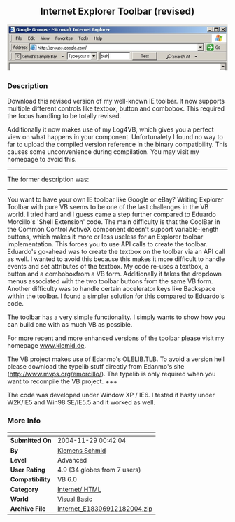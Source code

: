 ﻿<div align="center">

## Internet Explorer Toolbar \(revised\)

<img src="PIC20041010162197869.jpg">
</div>

### Description

Download this revised version of my well-known IE toolbar. It now supports multiple different controls like textbox, button and combobox. This required the focus handling to be totally revised.

Additionally it now makes use of my Log4VB, which gives you a perfect view on what happens in your component. Unfortunalety I found no way to far to upload the compiled version reference in the binary compatibility. This causes some unconvenience during compilation. You may visit my homepage to avoid this. 

----

The former description was: 

----

You want to have your own IE toolbar like Google or eBay? Writing Explorer Toolbar with pure VB seems to be one of the last challenges in the VB world. I tried hard and I guess came a step further compared to Eduardo Morcillo's 'Shell Extension' code. The main difficulty is that the CoolBar in the Common Control ActiveX component doesn't support variable-length buttons, which makes it more or less useless for an Explorer toolbar implementation. This forces you to use API calls to create the toolbar. Eduardo's go-ahead was to create the textbox on the toolbar via an API call as well. I wanted to avoid this because this makes it more difficult to handle events and set attributes of the textbox. My code re-uses a textbox, a button and a comboboxfrom a VB form. Additionally it takes the dropdown menus associated with the two toolbar buttons from the same VB form. Another difficulty was to handle certain accelerator keys like Backspace within the toolbar. I found a simpler solution for this compared to Eduardo's code.

The toolbar has a very simple functionality. I simply wants to show how you can build one with as much VB as possible.

For more recent and more enhanced versions of the toolbar please visit my homepage www.klemid.de.

The VB project makes use of Edanmo's OLELIB.TLB. To avoid a version hell please download the typelib stuff directly from Edanmo's site (http://www.mvps.org/emorcillo/). The typelib is only required when you want to recompile the VB project. +++

The code was developed under Window XP / IE6. I tested if hasty under W2K/IE5 and Win98 SE/IE5.5 and it worked as well.
 
### More Info
 


<span>             |<span>
---                |---
**Submitted On**   |2004-11-29 00:42:04
**By**             |[Klemens Schmid](https://github.com/Planet-Source-Code/PSCIndex/blob/master/ByAuthor/klemens-schmid.md)
**Level**          |Advanced
**User Rating**    |4.9 (34 globes from 7 users)
**Compatibility**  |VB 6\.0
**Category**       |[Internet/ HTML](https://github.com/Planet-Source-Code/PSCIndex/blob/master/ByCategory/internet-html__1-34.md)
**World**          |[Visual Basic](https://github.com/Planet-Source-Code/PSCIndex/blob/master/ByWorld/visual-basic.md)
**Archive File**   |[Internet\_E18306912182004\.zip](https://github.com/Planet-Source-Code/klemens-schmid-internet-explorer-toolbar-revised__1-56659/archive/master.zip)








